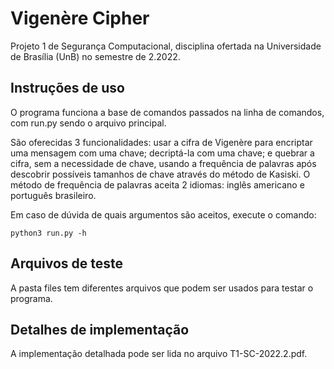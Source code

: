 # Vigenère Cipher

Projeto 1 de Segurança Computacional, disciplina ofertada na Universidade de Brasília (UnB) no semestre de 2.2022.

## Instruções de uso

O programa funciona a base de comandos passados na linha de comandos, com run.py sendo o arquivo principal.

São oferecidas 3 funcionalidades: usar a cifra de Vigenère para encriptar uma mensagem com uma chave; decriptá-la com uma chave; e quebrar a cifra, sem a necessidade de chave, usando a frequência de palavras após descobrir possíveis tamanhos de chave através do método de Kasiski. O método de frequência de palavras aceita 2 idiomas: inglês americano e português brasileiro.

Em caso de dúvida de quais argumentos são aceitos, execute o comando:

```console
python3 run.py -h
```

## Arquivos de teste

A pasta files tem diferentes arquivos que podem ser usados para testar o programa.

## Detalhes de implementação

A implementação detalhada pode ser lida no arquivo T1-SC-2022.2.pdf.
